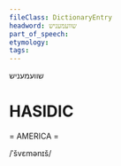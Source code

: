 ```yaml
---
fileClass: DictionaryEntry
headword: שוועמעניש
part_of_speech: 
etymology: 
tags: 
---
```

שוועמעניש

HASIDIC
=======
= AMERICA = 

/ˈšvɛmənɪš/